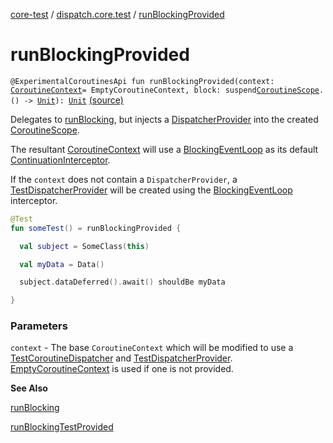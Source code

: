 [core-test](../index.md) / [dispatch.core.test](index.md) / [runBlockingProvided](./run-blocking-provided.md)

# runBlockingProvided

`@ExperimentalCoroutinesApi fun runBlockingProvided(context: `[`CoroutineContext`](https://kotlinlang.org/api/latest/jvm/stdlib/kotlin.coroutines/-coroutine-context/index.html)` = EmptyCoroutineContext, block: suspend `[`CoroutineScope`](https://kotlin.github.io/kotlinx.coroutines/kotlinx-coroutines-core/kotlinx.coroutines/-coroutine-scope/index.html)`.() -> `[`Unit`](https://kotlinlang.org/api/latest/jvm/stdlib/kotlin/-unit/index.html)`): `[`Unit`](https://kotlinlang.org/api/latest/jvm/stdlib/kotlin/-unit/index.html) [(source)](https://github.com/RBusarow/Dispatch/tree/master/core-test/src/main/java/dispatch/core/test/Builders.kt#L41)

Delegates to [runBlocking](https://kotlin.github.io/kotlinx.coroutines/kotlinx-coroutines-core/kotlinx.coroutines/run-blocking.html), but injects a [DispatcherProvider](https://rbusarow.github.io/Dispatch/core/dispatch.core/-dispatcher-provider/index.md) into the created [CoroutineScope](https://kotlin.github.io/kotlinx.coroutines/kotlinx-coroutines-core/kotlinx.coroutines/-coroutine-scope/index.html).

The resultant [CoroutineContext](https://kotlinlang.org/api/latest/jvm/stdlib/kotlin.coroutines/-coroutine-context/index.html) will use a [BlockingEventLoop](https://kotlin.github.io/kotlinx.coroutines/kotlinx-coroutines-core/kotlinx.coroutines/-blocking-event-loop/index.html)
as its default [ContinuationInterceptor](https://kotlinlang.org/api/latest/jvm/stdlib/kotlin.coroutines/-continuation-interceptor/index.html).

If the `context` does not contain a `DispatcherProvider`,
a [TestDispatcherProvider](-test-dispatcher-provider/index.md) will be created using the [BlockingEventLoop](https://kotlin.github.io/kotlinx.coroutines/kotlinx-coroutines-core/kotlinx.coroutines/-blocking-event-loop/index.html) interceptor.

``` kotlin
@Test
fun someTest() = runBlockingProvided {

  val subject = SomeClass(this)

  val myData = Data()

  subject.dataDeferred().await() shouldBe myData

}
```

### Parameters

`context` - The base `CoroutineContext` which will be modified
to use a [TestCoroutineDispatcher](https://kotlin.github.io/kotlinx.coroutines/kotlinx-coroutines-core/kotlinx.coroutines.test/-test-coroutine-dispatcher/index.html) and [TestDispatcherProvider](-test-dispatcher-provider/index.md).
[EmptyCoroutineContext](https://kotlinlang.org/api/latest/jvm/stdlib/kotlin.coroutines/-empty-coroutine-context/index.html) is used if one is not provided.

**See Also**

[runBlocking](https://kotlin.github.io/kotlinx.coroutines/kotlinx-coroutines-core/kotlinx.coroutines/run-blocking.html)

[runBlockingTestProvided](run-blocking-test-provided.md)

